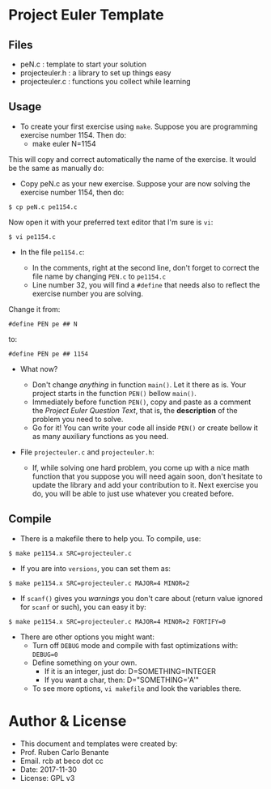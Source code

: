 # Project Euler Template

## Files

* peN.c : template to start your solution
* projecteuler.h : a library to set up things easy
* projecteuler.c : functions you collect while learning

## Usage

* To create your first exercise using `make`. Suppose you are programming exercise number 1154. Then do:
    - make euler N=1154

This will copy and correct automatically the name of the exercise. It would be the same as manually do:

* Copy peN.c as your new exercise. Suppose your are now solving the exercise number 1154, then do:

```
$ cp peN.c pe1154.c
```

Now open it with your preferred text editor that I'm sure is `vi`:

```
$ vi pe1154.c
```

* In the file `pe1154.c`:

    - In the comments, right at the second line, don't forget to correct the file name by changing `PEN.c` to `pe1154.c`
    - Line number 32, you will find a `#define` that needs also to reflect the exercise number you are solving.

Change it from:

```
#define PEN pe ## N
```

to:

```
#define PEN pe ## 1154
```

* What now?

    - Don't change _anything_ in function `main()`. Let it there as is. Your project starts in the function `PEN()` bellow `main()`.
    - Immediately before function `PEN()`, copy and paste as a comment the _Project Euler Question Text_, that is, the **description** of the problem you need to solve.
    - Go for it! You can write your code all inside `PEN()` or create bellow it as many auxiliary functions as you need.

* File `projecteuler.c` and `projecteuler.h`:
    - If, while solving one hard problem, you come up with a nice math function that you suppose you will need again soon, don't hesitate to update the library and add your contribution to it. Next exercise you do, you will be able to just use whatever you created before.

## Compile

* There is a makefile there to help you. To compile, use:

```
$ make pe1154.x SRC=projecteuler.c
```

* If you are into `versions`, you can set them as:

```
$ make pe1154.x SRC=projecteuler.c MAJOR=4 MINOR=2
```

* If `scanf()` gives you _warnings_ you don't care about (return value ignored for `scanf` or such), you can easy it by:

```
$ make pe1154.x SRC=projecteuler.c MAJOR=4 MINOR=2 FORTIFY=0
```

* There are other options you might want:
    - Turn off `DEBUG` mode and compile with fast optimizations with: `DEBUG=0`
    - Define something on your own. 
        + If it is an integer, just do: D=SOMETHING=INTEGER
        + If you want a char, then: D="SOMETHING=\'A\'"
    - To see more options, `vi makefile` and look the variables there.

# Author & License

* This document and templates were created by:
* Prof. Ruben Carlo Benante
* Email. rcb at beco dot cc
* Date: 2017-11-30
* License: GPL v3

